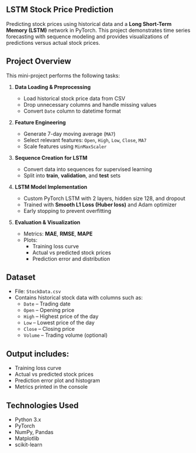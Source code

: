 ## LSTM Stock Price Prediction
Predicting stock prices using historical data and a **Long Short-Term Memory (LSTM)** network in PyTorch. This project demonstrates time series forecasting with sequence modeling and provides visualizations of predictions versus actual stock prices.

## Project Overview

This mini-project performs the following tasks:
1. **Data Loading & Preprocessing**
   * Load historical stock price data from CSV
   * Drop unnecessary columns and handle missing values
   * Convert `Date` column to datetime format

2. **Feature Engineering**
   * Generate 7-day moving average (`MA7`)
   * Select relevant features: `Open`, `High`, `Low`, `Close`, `MA7`
   * Scale features using `MinMaxScaler`

3. **Sequence Creation for LSTM**
   * Convert data into sequences for supervised learning
   * Split into **train**, **validation**, and **test** sets

4. **LSTM Model Implementation**
   * Custom PyTorch LSTM with 2 layers, hidden size 128, and dropout
   * Trained with **Smooth L1 Loss (Huber loss)** and Adam optimizer
   * Early stopping to prevent overfitting

5. **Evaluation & Visualization**
   * Metrics: **MAE**, **RMSE**, **MAPE**
   * Plots:
     * Training loss curve
     * Actual vs predicted stock prices
     * Prediction error and distribution

## Dataset

* File: `StockData.csv`
* Contains historical stock data with columns such as:
  * `Date` – Trading date
  * `Open` – Opening price
  * `High` – Highest price of the day
  * `Low` – Lowest price of the day
  * `Close` – Closing price
  * `Volume` – Trading volume (optional)

## Output includes:

   * Training loss curve
   * Actual vs predicted stock prices
   * Prediction error plot and histogram
   * Metrics printed in the console

## Technologies Used

* Python 3.x
* PyTorch
* NumPy, Pandas
* Matplotlib
* scikit-learn

